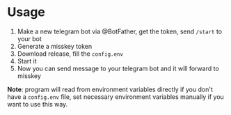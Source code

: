 # Usage

1. Make a new telegram bot via @BotFather, get the token, send `/start` to your bot
2. Generate a misskey token
3. Download release, fill the `config.env`
4. Start it
5. Now you can send message to your telegram bot and it will forward to misskey

**Note**: program will read from environment variables directly if you don't have a `config.env` file, set necessary environment variables manually if you want to use this way.